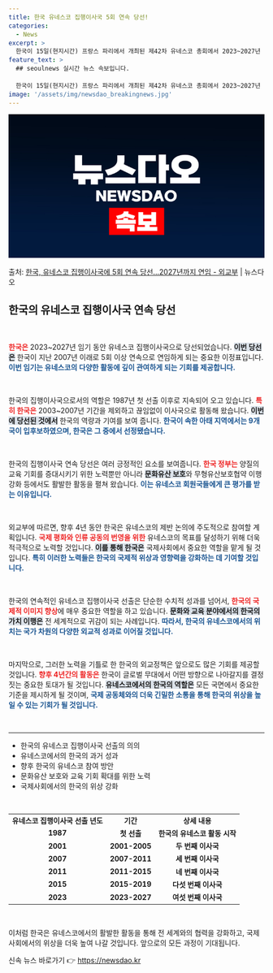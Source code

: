 ```yaml
---
title: 한국 유네스코 집행이사국 5회 연속 당선!
categories:
  - News
excerpt: >
  한국이 15일(현지시간) 프랑스 파리에서 개최된 제42차 유네스코 총회에서 2023~2027년 임기 유네스코…
feature_text: >
  ## seoulnews 실시간 뉴스 속보입니다.

  한국이 15일(현지시간) 프랑스 파리에서 개최된 제42차 유네스코 총회에서 2023~2027년 임기 유네스코…
image: '/assets/img/newsdao_breakingnews.jpg'
---
```


![뉴스다오 속보](/assets/img/newsdao_breakingnews.jpg)

<p>출처: <a href="https://newsdao.kr/2543" rel="dofollow">한국, 유네스코 집행이사국에 5회 연속 당선…2027년까지 연임 - 외교부</a> | 뉴스다오</p>

<h2 data-ke-size="size26">한국의 유네스코 집행이사국 연속 당선</h2>

<p data-ke-size="size16">&nbsp;</p>

<b><span style="color: #ee2323;">한국은</span></b> 2023~2027년 임기 동안 유네스코 집행이사국으로 당선되었습니다. <b><span style="background-color: #21538527;">이번 당선은</span></b> 한국이 지난 2007년 이래로 5회 이상 연속으로 연임하게 되는 중요한 이정표입니다. <b><span style="color: #1a5490;">이번 임기는 유네스코의 다양한 활동에 깊이 관여하게 되는 기회를 제공합니다.</span></b>

<p data-ke-size="size16">&nbsp;</p>

한국의 집행이사국으로서의 역할은 1987년 첫 선출 이후로 지속되어 오고 있습니다. <b><span style="color: #ee2323;">특히 한국은</span></b> 2003~2007년 기간을 제외하고 끊임없이 이사국으로 활동해 왔습니다. <b><span style="background-color: #21538527;">이번에 당선된 것에서</span></b> 한국의 역량과 기여를 보여 줍니다. <b><span style="color: #1a5490;">한국이 속한 아태 지역에서는 9개국이 입후보하였으며, 한국은 그 중에서 선정됐습니다.</span></b>

<p data-ke-size="size16">&nbsp;</p>

한국의 집행이사국 연속 당선은 여러 긍정적인 요소를 보여줍니다. <b><span style="color: #ee2323;">한국 정부는</span></b> 양질의 교육 기회를 증대시키기 위한 노력뿐만 아니라 <b><span style="background-color: #21538527;">문화유산 보호</span></b>와 무형유산보호협약 이행 강화 등에서도 활발한 활동을 펼쳐 왔습니다. <b><span style="color: #1a5490;">이는 유네스코 회원국들에게 큰 평가를 받는 이유입니다.</span></b>

<p data-ke-size="size16">&nbsp;</p>

외교부에 따르면, 향후 4년 동안 한국은 유네스코의 제반 논의에 주도적으로 참여할 계획입니다. <b><span style="color: #ee2323;">국제 평화와 인류 공동의 번영을 위한</span></b> 유네스코의 목표를 달성하기 위해 더욱 적극적으로 노력할 것입니다. <b><span style="background-color: #21538527;">이를 통해 한국은</span></b> 국제사회에서 중요한 역할을 맡게 될 것입니다. <b><span style="color: #1a5490;">특히 이러한 노력들은 한국의 국제적 위상과 영향력을 강화하는 데 기여할 것입니다.</span></b>

<p data-ke-size="size16">&nbsp;</p>

한국의 연속적인 유네스코 집행이사국 선출은 단순한 수치적 성과를 넘어서, <b><span style="color: #ee2323;">한국의 국제적 이미지 향상</span></b>에 매우 중요한 역할을 하고 있습니다. <b><span style="background-color: #21538527;">문화와 교육 분야에서의 한국의 가치 이행은</span></b> 전 세계적으로 귀감이 되는 사례입니다. <b><span style="color: #1a5490;">따라서, 한국의 유네스코에서의 위치는 국가 차원의 다양한 외교적 성과로 이어질 것입니다.</span></b>

<p data-ke-size="size16">&nbsp;</p>

마지막으로, 그러한 노력을 기틀로 한 한국의 외교정책은 앞으로도 많은 기회를 제공할 것입니다. <b><span style="color: #ee2323;">향후 4년간의 활동은</span></b> 한국이 글로벌 무대에서 어떤 방향으로 나아갈지를 결정짓는 중요한 토대가 될 것입니다. <b><span style="background-color: #21538527;">유네스코에서의 한국의 역할은</span></b> 모든 국면에서 중요한 기준을 제시하게 될 것이며, <b><span style="color: #1a5490;">국제 공동체와의 더욱 긴밀한 소통을 통해 한국의 위상을 높일 수 있는 기회가 될 것입니다.</span></b>

<p data-ke-size="size16">&nbsp;</p>

<hr>

<ul>
    <li>한국의 유네스코 집행이사국 선출의 의의</li>
    <li>유네스코에서의 한국의 과거 성과</li>
    <li>향후 한국의 유네스코 참여 방안</li>
    <li>문화유산 보호와 교육 기회 확대를 위한 노력</li>
    <li>국제사회에서의 한국의 위상 강화</li>
</ul>

<p data-ke-size="size16">&nbsp;</p>

<table style="width: 100%; border-collapse: collapse;">
    <tr>
        <td style="text-align: center; height: 17px;"><b>유네스코 집행이사국 선출 년도</b></td>
        <td style="text-align: center; height: 17px;"><b>기간</b></td>
        <td style="text-align: center; height: 17px;"><b>상세 내용</b></td>
    </tr>
    <tr>
        <td style="text-align: center; height: 17px;"><b>1987</b></td>
        <td style="text-align: center; height: 17px;"><b>첫 선출</b></td>
        <td style="text-align: center; height: 17px;"><b>한국의 유네스코 활동 시작</b></td>
    </tr>
    <tr>
        <td style="text-align: center; height: 17px;"><b>2001</b></td>
        <td style="text-align: center; height: 17px;"><b>2001-2005</b></td>
        <td style="text-align: center; height: 17px;"><b>두 번째 이사국</b></td>
    </tr>
    <tr>
        <td style="text-align: center; height: 17px;"><b>2007</b></td>
        <td style="text-align: center; height: 17px;"><b>2007-2011</b></td>
        <td style="text-align: center; height: 17px;"><b>세 번째 이사국</b></td>
    </tr>
    <tr>
        <td style="text-align: center; height: 17px;"><b>2011</b></td>
        <td style="text-align: center; height: 17px;"><b>2011-2015</b></td>
        <td style="text-align: center; height: 17px;"><b>네 번째 이사국</b></td>
    </tr>
    <tr>
        <td style="text-align: center; height: 17px;"><b>2015</b></td>
        <td style="text-align: center; height: 17px;"><b>2015-2019</b></td>
        <td style="text-align: center; height: 17px;"><b>다섯 번째 이사국</b></td>
    </tr>
    <tr>
        <td style="text-align: center; height: 17px;"><b>2023</b></td>
        <td style="text-align: center; height: 17px;"><b>2023-2027</b></td>
        <td style="text-align: center; height: 17px;"><b>여섯 번째 이사국</b></td>
    </tr>
</table>

<p data-ke-size="size16">&nbsp;</p>

이처럼 한국은 유네스코에서의 활발한 활동을 통해 전 세계와의 협력을 강화하고, 국제사회에서의 위상을 더욱 높여 나갈 것입니다. 앞으로의 모든 과정이 기대됩니다. 

신속 뉴스 바로가기 👉 <a href="https://newsdao.kr" rel="dofollow">https://newsdao.kr</a>


